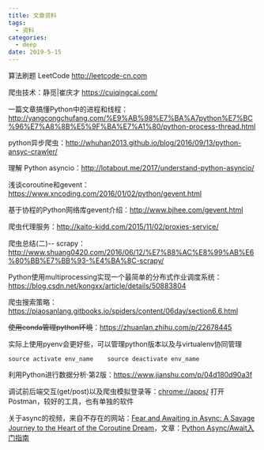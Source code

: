 ```yaml
---
title: 文章资料
tags:
  - 资料
categories:
  - deep
date: 2019-5-15
---
```

算法刷题 LeetCode http://leetcode-cn.com

爬虫技术：静觅|崔庆才 https://cuiqingcai.com/

一篇文章搞懂Python中的进程和线程：http://yangcongchufang.com/%E9%AB%98%E7%BA%A7python%E7%BC%96%E7%A8%8B%E5%9F%BA%E7%A1%80/python-process-thread.html

python异步爬虫：http://whuhan2013.github.io/blog/2016/09/13/python-ansyc-crawler/

理解 Python asyncio：http://lotabout.me/2017/understand-python-asyncio/

浅谈coroutine和gevent：https://www.xncoding.com/2016/01/02/python/gevent.html

基于协程的Python网络库gevent介绍：http://www.bjhee.com/gevent.html

爬虫代理服务：http://kaito-kidd.com/2015/11/02/proxies-service/

爬虫总结(二)-- scrapy：http://www.shuang0420.com/2016/06/12/%E7%88%AC%E8%99%AB%E6%80%BB%E7%BB%93-%E4%BA%8C-scrapy/

Python使用multiprocessing实现一个最简单的分布式作业调度系统：https://blog.csdn.net/kongxx/article/details/50883804

爬虫搜索策略：https://piaosanlang.gitbooks.io/spiders/content/06day/section6.6.html

~~使用conda管理python环境~~：https://zhuanlan.zhihu.com/p/22678445

实际上使用pyenv会更好些，可以管理python版本以及与virtualenv协同管理

```
source activate env_name    source deactivate env_name
```


利用Python进行数据分析·第2版：https://www.jianshu.com/p/04d180d90a3f

调试前后端交互(get/post)以及爬虫模拟登录等：[chrome://apps/](chrome://apps/) 打开Postman，较好的工具，也有单独的软件

关于async的视频，来自不存在的网站：[Fear and Awaiting in Async: A Savage Journey to the Heart of the Coroutine Dream](https://www.youtube.com/watch?v=E-1Y4kSsAFc)，文章：[Python Async/Await入门指南](https://zhuanlan.zhihu.com/p/27258289)
